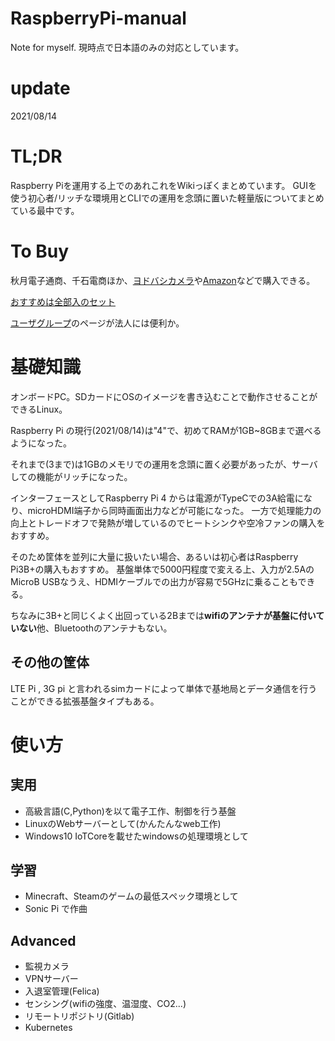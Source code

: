# RaspberryPi-manual
Note for myself.
現時点で日本語のみの対応としています。

# update 
2021/08/14


# TL;DR
Raspberry Piを運用する上でのあれこれをWikiっぽくまとめています。
GUIを使う初心者/リッチな環境用とCLIでの運用を念頭に置いた軽量版についてまとめている最中です。


# To Buy

秋月電子通商、千石電商ほか、[ヨドバシカメラ](https://www.yodobashi.com/?word=Raspberry+Pi)や[Amazon](https://www.amazon.co.jp/Raspberry-Pi/s?k=Raspberry+Pi)などで購入できる。

[おすすめは全部入のセット](https://www.amazon.co.jp/%E3%82%AD%E3%83%83%E3%83%88%EF%BC%88%E6%8A%80%E9%81%A9%E3%83%9E%E3%83%BC%E3%82%AF%E5%85%A5%EF%BC%89MicroSDHC%E3%82%AB%E3%83%BC%E3%83%8932G-Raspbian%E3%82%B7%E3%82%B9%E3%83%86%E3%83%A0%E3%83%97%E3%83%AA%E3%82%A4%E3%83%B3%E3%82%B9%E3%83%88%E3%83%BC%E3%83%AB-MicroHDMI-HDMI%E3%82%B1%E3%83%BC%E3%83%96%E3%83%AB%E3%83%A9%E3%82%A4%E3%83%B3-%E6%97%A5%E6%9C%AC%E8%AA%9E%E5%8F%96%E6%89%B1%E8%AA%AC%E6%98%8E%E6%9B%B8%EF%BC%884GB/dp/B099RKY9J9/ref=sr_1_7?dchild=1&keywords=Raspberry+Pi&qid=1628856830&sr=8-7)



[ユーザグループ](https://www.raspi.jp/whatis/buy/)のページが法人には便利か。

# 基礎知識

オンボードPC。SDカードにOSのイメージを書き込むことで動作させることができるLinux。

Raspberry Pi の現行(2021/08/14)は"4"で、初めてRAMが1GB~8GBまで選べるようになった。

それまで(3まで)は1GBのメモリでの運用を念頭に置く必要があったが、サーバしての機能がリッチになった。

インターフェースとしてRaspberry Pi 4 からは電源がTypeCでの3A給電になり、microHDMI端子から同時画面出力などが可能になった。
一方で処理能力の向上とトレードオフで発熱が増しているのでヒートシンクや空冷ファンの購入をおすすめ。

そのため筐体を並列に大量に扱いたい場合、あるいは初心者はRaspberry Pi3B+の購入もおすすめ。
基盤単体で5000円程度で変える上、入力が2.5AのMicroB USBなうえ、HDMIケーブルでの出力が容易で5GHzに乗ることもできる。

ちなみに3B+と同じくよく出回っている2Bまでは**wifiのアンテナが基盤に付いていない**他、Bluetoothのアンテナもない。


## その他の筐体

LTE Pi , 3G pi と言われるsimカードによって単体で基地局とデータ通信を行うことができる拡張基盤タイプもある。


# 使い方

## 実用
- 高級言語(C,Python)を以て電子工作、制御を行う基盤
- LinuxのWebサーバーとして(かんたんなweb工作)
- Windows10 IoTCoreを載せたwindowsの処理環境として

## 学習
- Minecraft、Steamのゲームの最低スペック環境として
- Sonic Pi で作曲

## Advanced
- 監視カメラ
- VPNサーバー
- 入退室管理(Felica)
- センシング(wifiの強度、温湿度、CO2...)
- リモートリポジトリ(Gitlab)
- Kubernetes





